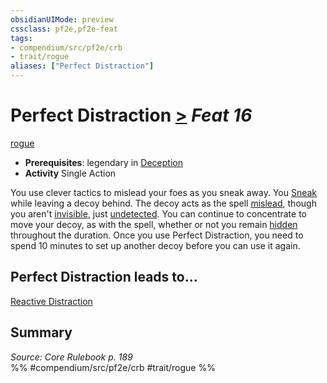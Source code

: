 ```yaml
---
obsidianUIMode: preview
cssclass: pf2e,pf2e-feat
tags:
- compendium/src/pf2e/crb
- trait/rogue
aliases: ["Perfect Distraction"]
---
```

# Perfect Distraction  [>](rules/core-rulebook/chapter-9-playing-the-game.md#Actions "Single Action") *Feat 16*  
[rogue](rules/traits/rogue.md "Rogue Class Trait")  

- **Prerequisites**: legendary in [Deception](compendium/skills.md#Deception)
- **Activity** Single Action

You use clever tactics to mislead your foes as you sneak away. You [Sneak](rules/actions/sneak.md) while leaving a decoy behind. The decoy acts as the spell [mislead](compendium/spells/mislead.md), though you aren't [invisible](rules/conditions.md#Invisible), just [undetected](rules/conditions.md#Undetected). You can continue to concentrate to move your decoy, as with the spell, whether or not you remain [hidden](rules/conditions.md#Hidden) throughout the duration. Once you use Perfect Distraction, you need to spend 10 minutes to set up another decoy before you can use it again.

## Perfect Distraction leads to...

[Reactive Distraction](compendium/feats/reactive-distraction.md)

## Summary

*Source: Core Rulebook p. 189*  
%% #compendium/src/pf2e/crb #trait/rogue %%